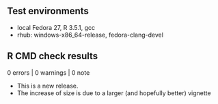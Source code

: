## Test environments
* local Fedora 27, R 3.5.1, gcc
* rhub: windows-x86_64-release, fedora-clang-devel

## R CMD check results

0 errors | 0 warnings | 0 note

* This is a new release.
* The increase of size is due to a larger (and hopefully better) vignette

